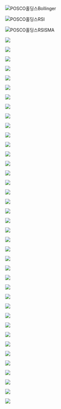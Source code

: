 ![POSCO홀딩스Bollinger](./POSCO홀딩스Bollinger.png)

![POSCO홀딩스RSI](./POSCO홀딩스RSI.png)

![POSCO홀딩스RSISMA](POSCO홀딩스RSISMA.png)

![](SK하이닉스Bollinger.png)

![](SK하이닉스RSI.png)

![](SK하이닉스RSISMA.png)

![](기아Bollinger.png)

![](기아RSI.png)

![](기아RSISMA.png)

![](네이버Bollinger.png)

![](네이버RSI.png)

![](네이버RSISMA.png)

![](넷마블Bollinger.png)

![](넷마블RSI.png)

![](넷마블RSISMA.png)

![](더블유게임즈Bollinger.png)

![](더블유게임즈RSI.png)

![](더블유게임즈RSISMA.png)

![](삼성전자Bollinger.png)

![](삼성전자RSI.png)

![](삼성전자RSISMA.png)

![](엔씨소프트Bollinger.png)

![](엔씨소프트RSI.png)

![](엔씨소프트RSISMA.png)

![](엠게임Bollinger.png)

![](엠게임RSI.png)

![](엠게임RSISMA.png)

![](웹젠Bollinger.png)

![](웹젠RSI.png)

![](웹젠RSISMA.png)

![](카카오Bollinger.png)

![](카카오RSI.png)

![](카카오RSISMA.png)

![](크래프톤Bollinger.png)

![](크래프톤RSI.png)

![](크래프톤RSISMA.png)

![](하이브Bollinger.png)

![](하이브RSI.png)

![](하이브RSISMA.png)

![](현대차Bollinger.png)

![](현대차RSI.png)

![](현대차RSISMA.png)
